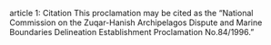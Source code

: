 article 1: Citation
This proclamation may be cited as the “National Commission on the Zuqar-Hanish Archipelagos Dispute and Marine Boundaries Delineation Establishment Proclamation No.84&#x2F;1996.”
<ul>
</ul>
